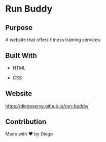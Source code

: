 #  Run Buddy

## Purpose

A website that offers fitness training services.



## Built With

* HTML

* CSS



## Website

https://diegoserve.github.io/run-buddy/



## Contribution

Made with ❤️ by Diego

